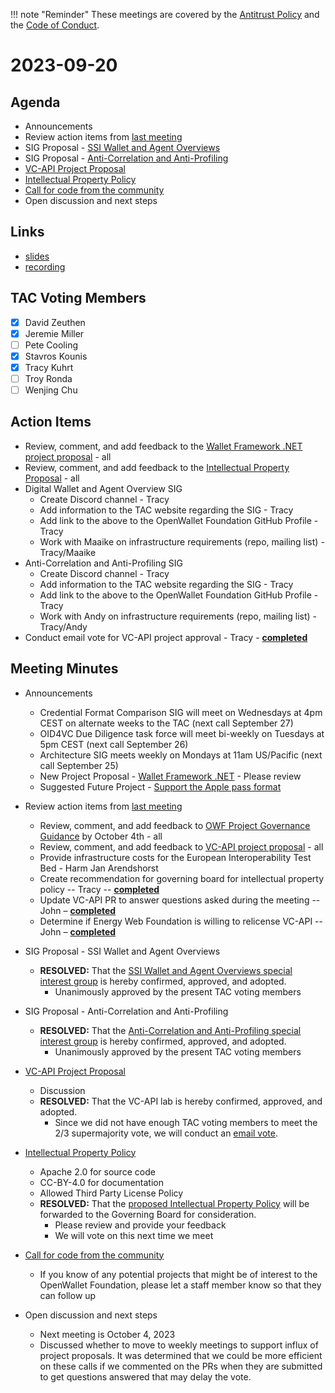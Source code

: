 !!! note "Reminder"
    These meetings are covered by the [Antitrust Policy](../../governance/antitrust.md) and the [Code of Conduct](../../governance/code-of-conduct.md).

# 2023-09-20

## Agenda
- Announcements
- Review action items from [last meeting](./2023-09-06.md#action-items)
- SIG Proposal - [SSI Wallet and Agent Overviews](https://github.com/openwallet-foundation/tac/issues/56)
- SIG Proposal - [Anti-Correlation and Anti-Profiling](https://github.com/openwallet-foundation/tac/issues/57)
- [VC-API Project Proposal](https://github.com/openwallet-foundation/project-proposals/pull/12)
- [Intellectual Property Policy](https://docs.google.com/document/d/11hTvmHkM6FQGFQp-Lsq6sbTblgIaKWccV6a7nP1nFa0/edit)
- [Call for code from the community](https://github.com/openwallet-foundation/project-proposals)
- Open discussion and next steps

## Links
- [slides](https://docs.google.com/presentation/d/18fnNIsJSsyLVghINBK4iTqFP6UYacCJjP7jnDjxZcGw/edit?usp=sharing)
- [recording]()

## TAC Voting Members

- [x] David Zeuthen
- [x] Jeremie Miller
- [ ] Pete Cooling
- [x] Stavros Kounis
- [x] Tracy Kuhrt
- [ ] Troy Ronda
- [ ] Wenjing Chu

## Action Items
- Review, comment, and add feedback to the [Wallet Framework .NET project proposal](https://github.com/openwallet-foundation/project-proposals/pull/16) - all
- Review, comment, and add feedback to the [Intellectual Property Proposal](https://docs.google.com/document/d/11hTvmHkM6FQGFQp-Lsq6sbTblgIaKWccV6a7nP1nFa0/edit#heading=h.sqcy373m3v6g) - all
- Digital Wallet and Agent Overview SIG
    - Create Discord channel - Tracy
    - Add information to the TAC website regarding the SIG - Tracy
    - Add link to the above to the OpenWallet Foundation GitHub Profile - Tracy
    - Work with Maaike on infrastructure requirements (repo, mailing list) - Tracy/Maaike
- Anti-Correlation and Anti-Profiling SIG
    - Create Discord channel - Tracy
    - Add information to the TAC website regarding the SIG - Tracy
    - Add link to the above to the OpenWallet Foundation GitHub Profile - Tracy
    - Work with Andy on infrastructure requirements (repo, mailing list) - Tracy/Andy
- Conduct email vote for VC-API project approval - Tracy - **[completed](https://lists.openwallet.foundation/g/TAC/message/79)**

## Meeting Minutes
- Announcements
    - Credential Format Comparison SIG will meet on Wednesdays at 4pm CEST on alternate weeks to the TAC (next call September 27)
    - OID4VC Due Diligence task force will meet bi-weekly on Tuesdays at 5pm CEST (next call September 26)
    - Architecture SIG meets weekly on Mondays at 11am US/Pacific (next call September 25)
    - New Project Proposal - [Wallet Framework .NET](https://github.com/openwallet-foundation/project-proposals/pull/16) - Please review
    - Suggested Future Project - [Support the Apple pass format](https://github.com/openwallet-foundation/project-proposals/issues/17)

- Review action items from [last meeting](./2023-09-06.md#action-items)
    - Review, comment, and add feedback to [OWF Project Governance Guidance](https://docs.google.com/document/d/1kXGWPNEOAX-7KzYMggFKtWZFO-0oTnyiOTjNFjjFOLo/edit) by October 4th - all
    - Review, comment, and add feedback to [VC-API project proposal](https://github.com/openwallet-foundation/project-proposals/pull/12) - all
    - Provide infrastructure costs for the European Interoperability Test Bed - Harm Jan Arendshorst
    - Create recommendation for governing board for intellectual property policy -- Tracy -- **[completed](https://docs.google.com/document/d/11hTvmHkM6FQGFQp-Lsq6sbTblgIaKWccV6a7nP1nFa0/edit)**
    - Update VC-API PR to answer questions asked during the meeting -- John – **[completed](https://github.com/openwallet-foundation/project-proposals/pull/12)**
    - Determine if Energy Web Foundation is willing to relicense VC-API -- John – **[completed](https://github.com/openwallet-foundation/project-proposals/pull/12#discussion_r1324748420)**

- SIG Proposal - SSI Wallet and Agent Overviews
    - **RESOLVED:** That the [SSI Wallet and Agent Overviews special interest group](https://github.com/openwallet-foundation/tac/issues/56) is hereby confirmed, approved, and adopted.
        - Unanimously approved by the present TAC voting members

- SIG Proposal - Anti-Correlation and Anti-Profiling 
    - **RESOLVED:** That the [Anti-Correlation and Anti-Profiling special interest group](https://github.com/openwallet-foundation/tac/issues/57) is hereby confirmed, approved, and adopted.
        - Unanimously approved by the present TAC voting members

- [VC-API Project Proposal](https://github.com/openwallet-foundation/project-proposals/pull/12)
    - Discussion
    - **RESOLVED:** That the VC-API lab is hereby confirmed, approved, and adopted.
        - Since we did not have enough TAC voting members to meet the 2/3 supermajority vote, we will conduct an [email vote](https://lists.openwallet.foundation/g/TAC/message/79).

- [Intellectual Property Policy](https://docs.google.com/document/d/11hTvmHkM6FQGFQp-Lsq6sbTblgIaKWccV6a7nP1nFa0/edit)
    - Apache 2.0 for source code
    - CC-BY-4.0 for documentation
    - Allowed Third Party License Policy
    - **RESOLVED:** That the [proposed Intellectual Property Policy](https://docs.google.com/document/d/11hTvmHkM6FQGFQp-Lsq6sbTblgIaKWccV6a7nP1nFa0/edit) will be forwarded to the Governing Board for consideration.
        - Please review and provide your feedback
        - We will vote on this next time we meet

- [Call for code from the community](https://github.com/openwallet-foundation/project-proposals)
    - If you know of any potential projects that might be of interest to the OpenWallet Foundation, please let a staff member know so that they can follow up

- Open discussion and next steps
    - Next meeting is October 4, 2023
    - Discussed whether to move to weekly meetings to support influx of project proposals. It was determined that we could be more efficient on these calls if we commented on the PRs when they are submitted to get questions answered that may delay the vote.
